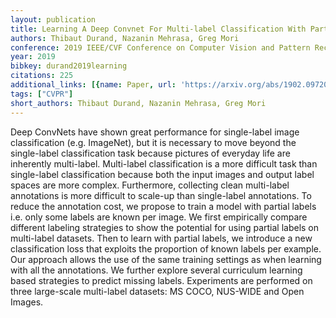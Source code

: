 ```yaml
---
layout: publication
title: Learning A Deep Convnet For Multi-label Classification With Partial Labels
authors: Thibaut Durand, Nazanin Mehrasa, Greg Mori
conference: 2019 IEEE/CVF Conference on Computer Vision and Pattern Recognition (CVPR)
year: 2019
bibkey: durand2019learning
citations: 225
additional_links: [{name: Paper, url: 'https://arxiv.org/abs/1902.09720'}]
tags: ["CVPR"]
short_authors: Thibaut Durand, Nazanin Mehrasa, Greg Mori
---
```

Deep ConvNets have shown great performance for single-label image
classification (e.g. ImageNet), but it is necessary to move beyond the
single-label classification task because pictures of everyday life are
inherently multi-label. Multi-label classification is a more difficult task
than single-label classification because both the input images and output label
spaces are more complex. Furthermore, collecting clean multi-label annotations
is more difficult to scale-up than single-label annotations. To reduce the
annotation cost, we propose to train a model with partial labels i.e. only some
labels are known per image. We first empirically compare different labeling
strategies to show the potential for using partial labels on multi-label
datasets. Then to learn with partial labels, we introduce a new classification
loss that exploits the proportion of known labels per example. Our approach
allows the use of the same training settings as when learning with all the
annotations. We further explore several curriculum learning based strategies to
predict missing labels. Experiments are performed on three large-scale
multi-label datasets: MS COCO, NUS-WIDE and Open Images.